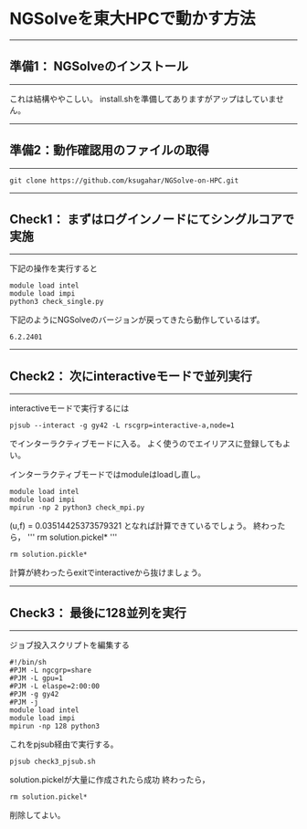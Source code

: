 # NGSolveを東大HPCで動かす方法
---
## 準備1： NGSolveのインストール
---

これは結構ややこしい。
install.shを準備してありますがアップはしていません。

---
## 準備2：動作確認用のファイルの取得
---
```
git clone https://github.com/ksugahar/NGSolve-on-HPC.git
```
---
## Check1： まずはログインノードにてシングルコアで実施
---
下記の操作を実行すると
```
module load intel
module load impi
python3 check_single.py
```
下記のようにNGSolveのバージョンが戻ってきたら動作しているはず。
```
6.2.2401
```

---
## Check2： 次にinteractiveモードで並列実行
---
interactiveモードで実行するには
```
pjsub --interact -g gy42 -L rscgrp=interactive-a,node=1
```
でインターラクティブモードに入る。
よく使うのでエイリアスに登録してもよい。

インターラクティブモードではmoduleはloadし直し。
```
module load intel
module load impi
mpirun -np 2 python3 check_mpi.py
```
(u,f) = 0.03514425373579321
となれば計算できているでしょう。
終わったら，
'''
rm solution.pickel*
'''

```
rm solution.pickle*
```
計算が終わったらexitでinteractiveから抜けましょう。

---
## Check3： 最後に128並列を実行
---
ジョブ投入スクリプトを編集する
```
#!/bin/sh
#PJM -L ngcgrp=share
#PJM -L gpu=1
#PJM -L elaspe=2:00:00
#PJM -g gy42
#PJM -j
module load intel
module load impi
mpirun -np 128 python3
```
これをpjsub経由で実行する。
```
pjsub check3_pjsub.sh
```
solution.pickelが大量に作成されたら成功
終わったら，
```
rm solution.pickel*
```
削除してよい。


